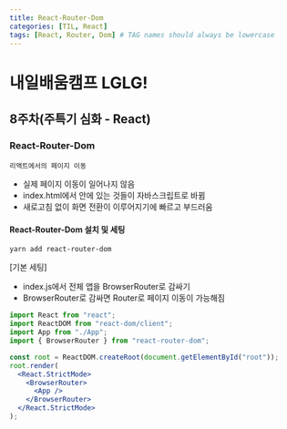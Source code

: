 ```yaml
---
title: React-Router-Dom
categories: [TIL, React]
tags: [React, Router, Dom] # TAG names should always be lowercase
---
```


# 내일배움캠프 LGLG!

## 8주차(주특기 심화 - React)

### React-Router-Dom

`리액트에서의 페이지 이동`
- 실제 페이지 이동이 일어나지 않음
- index.html에서 안에 있는 것들이 자바스크립트로 바뀜
- 새로고침 없이 화면 전환이 이루어지기에 빠르고 부드러움

#### React-Router-Dom 설치 및 세팅
```
yarn add react-router-dom
```

[기본 세팅]
- index.js에서 전체 앱을 BrowserRouter로 감싸기
- BrowserRouter로 감싸면 Router로 페이지 이동이 가능해짐
```jsx
import React from "react";
import ReactDOM from "react-dom/client";
import App from "./App";
import { BrowserRouter } from "react-router-dom";

const root = ReactDOM.createRoot(document.getElementById("root"));
root.render(
  <React.StrictMode>
    <BrowserRouter>
      <App />
    </BrowserRouter>
  </React.StrictMode>
);
```